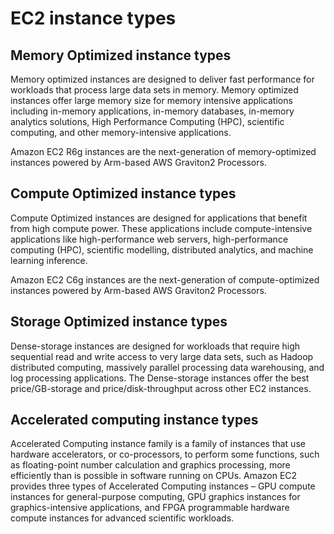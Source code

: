 # EC2 instance types

## Memory Optimized instance types

Memory optimized instances are designed to deliver fast performance for workloads that process large data sets in memory. Memory optimized instances offer large memory size for memory intensive applications including in-memory applications, in-memory databases, in-memory analytics solutions, High Performance Computing (HPC), scientific computing, and other memory-intensive applications.

Amazon EC2 R6g instances are the next-generation of memory-optimized instances powered by Arm-based AWS Graviton2 Processors.

## Compute Optimized instance types

Compute Optimized instances are designed for applications that benefit from high compute power. These applications include compute-intensive applications like high-performance web servers, high-performance computing (HPC), scientific modelling, distributed analytics, and machine learning inference.

Amazon EC2 C6g instances are the next-generation of compute-optimized instances powered by Arm-based AWS Graviton2 Processors.

## Storage Optimized instance types

Dense-storage instances are designed for workloads that require high sequential read and write access to very large data sets, such as Hadoop distributed computing, massively parallel processing data warehousing, and log processing applications. The Dense-storage instances offer the best price/GB-storage and price/disk-throughput across other EC2 instances.

## Accelerated computing instance types

Accelerated Computing instance family is a family of instances that use hardware accelerators, or co-processors, to perform some functions, such as floating-point number calculation and graphics processing, more efficiently than is possible in software running on CPUs. Amazon EC2 provides three types of Accelerated Computing instances – GPU compute instances for general-purpose computing, GPU graphics instances for graphics-intensive applications, and FPGA programmable hardware compute instances for advanced scientific workloads.
